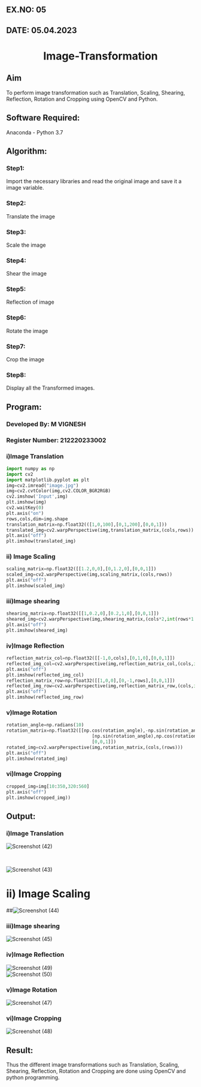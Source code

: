 ## EX.NO: 05<br>
## DATE: 05.04.2023
# <p align="center">Image-Transformation
## Aim
To perform image transformation such as Translation, Scaling, Shearing, Reflection, Rotation and Cropping using OpenCV and Python.

## Software Required:
Anaconda - Python 3.7

## Algorithm:
### Step1:
Import the necessary libraries and read the original image and save it a image variable.
<br>

### Step2:
Translate the image
<br>

### Step3:
Scale the image
<br>

### Step4:
Shear the image
<br>

### Step5:
Reflection of image
<br>

### Step6:
Rotate the image
<br>

### Step7:
Crop the image
<br>

### Step8:
Display all the Transformed images.
<br>

## Program:
### Developed By: M VIGNESH
### Register Number: 212220233002

### i)Image Translation
```python
import numpy as np
import cv2
import matplotlib.pyplot as plt
img=cv2.imread("image.jpg")
img=cv2.cvtColor(img,cv2.COLOR_BGR2RGB)
cv2.imshow('Input',img)
plt.imshow(img)
cv2.waitKey(0)
plt.axis("on")
rows,cols,dim=img.shape
translation_matrix=np.float32(([1,0,100],[0,1,200],[0,0,1]))
translated_img=cv2.warpPerspective(img,translation_matrix,(cols,rows))
plt.axis("off")
plt.imshow(translated_img)
```
  
### ii) Image Scaling
```PYTHON
scaling_matrix=np.float32([[1.2,0,0],[0,1.2,0],[0,0,1]])
scaled_img=cv2.warpPerspective(img,scaling_matrix,(cols,rows))
plt.axis("off")
plt.imshow(scaled_img)
```
  
### iii)Image shearing
```PYTHON
shearing_matrix=np.float32([[1,0.2,0],[0.2,1,0],[0,0,1]])
sheared_img=cv2.warpPerspective(img,shearing_matrix,(cols*2,int(rows*1.5)))
plt.axis("off")
plt.imshow(sheared_img)
```
  
### iv)Image Reflection
```PYTHON
reflection_matrix_col=np.float32([[-1,0,cols],[0,1,0],[0,0,1]])
reflected_img_col=cv2.warpPerspective(img,reflection_matrix_col,(cols,int(rows)))
plt.axis("off")
plt.imshow(reflected_img_col)
reflection_matrix_row=np.float32([[1,0,0],[0,-1,rows],[0,0,1]])
reflected_img_row=cv2.warpPerspective(img,reflection_matrix_row,(cols,int(rows)))
plt.axis("off")
plt.imshow(reflected_img_row)
```
  
### v)Image Rotation
```PYTHON
rotation_angle=np.radians(10)
rotation_matrix=np.float32([[np.cos(rotation_angle),-np.sin(rotation_angle),0],
                                [np.sin(rotation_angle),np.cos(rotation_angle),0],
                                [0,0,1]])
rotated_img=cv2.warpPerspective(img,rotation_matrix,(cols,(rows)))
plt.axis("off")
plt.imshow(rotated_img)
```
  
### vi)Image Cropping
```PYTHON
cropped_img=img[10:350,320:560]
plt.axis("off")
plt.imshow(cropped_img))
```
## Output:
### i)Image Translation
![Screenshot (42)](https://user-images.githubusercontent.com/75234588/166111732-f5f9da35-c94b-460e-a0b2-ff0061592208.png)

<br>

![Screenshot (43)](https://user-images.githubusercontent.com/75234588/166112103-8d606d57-b5a8-4f48-9dd4-da470143e19d.png)



# ii) Image Scaling
##![Screenshot (44)](https://user-images.githubusercontent.com/75234588/166111757-860b0dc8-6dd9-499d-8e94-e74806196572.png)

### iii)Image shearing
![Screenshot (45)](https://user-images.githubusercontent.com/75234588/166111783-5175403e-4621-4e79-a8e5-b447bf86175d.png)


### iv)Image Reflection
![Screenshot (49)](https://user-images.githubusercontent.com/75234588/166112077-85264b69-ab6a-49cc-bcb9-9d27f6d3bd6c.png)
<br>
![Screenshot (50)](https://user-images.githubusercontent.com/75234588/166112098-51f310e2-c1a5-449a-a075-19d781d26bff.png)





### v)Image Rotation
![Screenshot (47)](https://user-images.githubusercontent.com/75234588/166111846-350728e8-97db-4cad-8481-37dd5374fa73.png)


### vi)Image Cropping
![Screenshot (48)](https://user-images.githubusercontent.com/75234588/166111852-8dbf873e-d110-4e53-a569-18eacfd0a958.png)

## Result: 

Thus the different image transformations such as Translation, Scaling, Shearing, Reflection, Rotation and Cropping are done using OpenCV and python programming.
